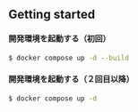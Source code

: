 ## Getting started

#### 開発環境を起動する（初回）
```sh
$ docker compose up -d --build
```

#### 開発環境を起動する（２回目以降）
```sh
$ docker compose up -d
```
